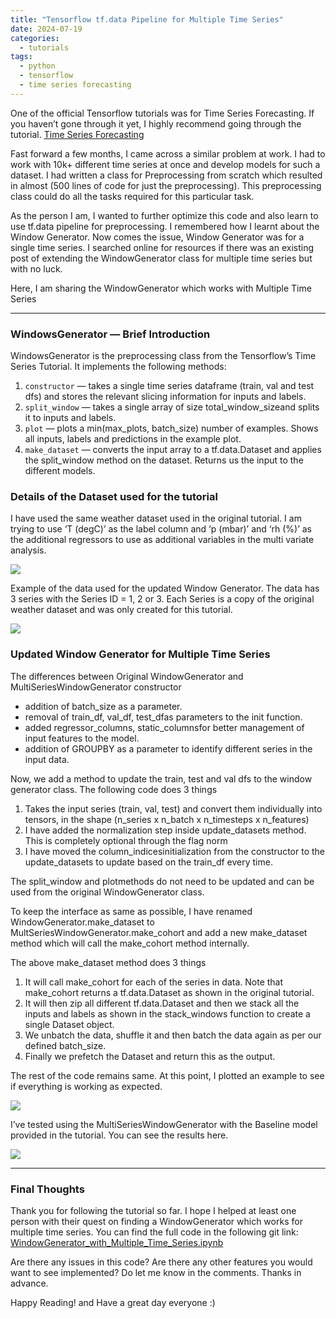 ```yaml
---
title: "Tensorflow tf.data Pipeline for Multiple Time Series"
date: 2024-07-19
categories:
  - tutorials
tags:
  - python
  - tensorflow
  - time series forecasting 
---
```


One of the official Tensorflow tutorials was for Time Series Forecasting. If you haven’t gone through it yet, I highly recommend going through the tutorial. [Time Series Forecasting](https://www.tensorflow.org/tutorials/structured_data/time_series)

Fast forward a few months, I came across a similar problem at work. I had to work with 10k+ different time series at once and develop models for such a dataset. I had written a class for Preprocessing from scratch which resulted in almost (500 lines of code for just the preprocessing). This preprocessing class could do all the tasks required for this particular task.

As the person I am, I wanted to further optimize this code and also learn to use tf.data pipeline for preprocessing. I remembered how I learnt about the Window Generator. Now comes the issue, Window Generator was for a single time series. I searched online for resources if there was an existing post of extending the WindowGenerator class for multiple time series but with no luck.

Here, I am sharing the WindowGenerator which works with Multiple Time Series

--- 

### WindowsGenerator — Brief Introduction

WindowsGenerator is the preprocessing class from the Tensorflow’s Time Series Tutorial. It implements the following methods:

1. `constructor` — takes a single time series dataframe (train, val and test dfs) and stores the relevant slicing information for inputs and labels.
2. `split_window` — takes a single array of size total_window_sizeand splits it to inputs and labels.
3. `plot` — plots a min(max_plots, batch_size) number of examples. Shows all inputs, labels and predictions in the example plot.
4. `make_dataset` — converts the input array to a tf.data.Dataset and applies the split_window method on the dataset. Returns us the input to the different models.

### Details of the Dataset used for the tutorial

I have used the same weather dataset used in the original tutorial. I am trying to use ‘T (degC)’ as the label column and ‘p (mbar)’ and ‘rh (%)’ as the additional regressors to use as additional variables in the multi variate analysis.

<div class="container">
<img src="https://kavya006.github.io/assets/images/posts/tf-regression-config.png" />
</div>

Example of the data used for the updated Window Generator. The data has 3 series with the Series ID = 1, 2 or 3. Each Series is a copy of the original weather dataset and was only created for this tutorial.

<div class="container">
<img src="https://kavya006.github.io/assets/images/posts/tf-regression-sample.png" />
</div>

### Updated Window Generator for Multiple Time Series
The differences between Original WindowGenerator and MultiSeriesWindowGenerator constructor

- addition of batch_size as a parameter.
- removal of train_df, val_df, test_dfas parameters to the init function.
- added regressor_columns, static_columnsfor better management of input features to the model.
- addition of GROUPBY as a parameter to identify different series in the input data.

<script src="https://gist.github.com/kavya006/672bd8e0788574d1f1bb4d6f85f07585.js"></script>

Now, we add a method to update the train, test and val dfs to the window generator class. The following code does 3 things

1. Takes the input series (train, val, test) and convert them individually into tensors, in the shape (n_series x n_batch x n_timesteps x n_features)
2. I have added the normalization step inside update_datasets method. This is completely optional through the flag norm
3. I have moved the column_indicesinitialization from the constructor to the update_datasets to update based on the train_df every time.

<script src="https://gist.github.com/kavya006/8d61726170b79f7cffd7b61429317c18.js"></script>

The split_window and plotmethods do not need to be updated and can be used from the original WindowGenerator class.

To keep the interface as same as possible, I have renamed WindowGenerator.make_dataset to MultSeriesWindowGenerator.make_cohort and add a new make_dataset method which will call the make_cohort method internally.

<script src="https://gist.github.com/kavya006/c36c01f0e406d871b8cfd1a36d964bd4.js"></script>

The above make_dataset method does 3 things

1. It will call make_cohort for each of the series in data. Note that make_cohort returns a tf.data.Dataset as shown in the original tutorial.
2. It will then zip all different tf.data.Dataset and then we stack all the inputs and labels as shown in the stack_windows function to create a single Dataset object.
3. We unbatch the data, shuffle it and then batch the data again as per our defined batch_size.
4. Finally we prefetch the Dataset and return this as the output.

The rest of the code remains same. At this point, I plotted an example to see if everything is working as expected.

<div class="container">
<img src="https://kavya006.github.io/assets/images/posts/tf-regression-plot1.png" />
</div>

I’ve tested using the MultiSeriesWindowGenerator with the Baseline model provided in the tutorial. You can see the results here.

<div class="container">
<img src="https://kavya006.github.io/assets/images/posts/tf-regression-plot2.png" />
</div>


--- 

### Final Thoughts
Thank you for following the tutorial so far. I hope I helped at least one person with their quest on finding a WindowGenerator which works for multiple time series. You can find the full code in the following git link: [WindowGenerator_with_Multiple_Time_Series.ipynb](https://github.com/kavya006/medium_posts/blob/main/WindowGenerator_with_Multiple_Time_Series.ipynb)

Are there any issues in this code? Are there any other features you would want to see implemented? Do let me know in the comments. Thanks in advance.

Happy Reading! and Have a great day everyone :)